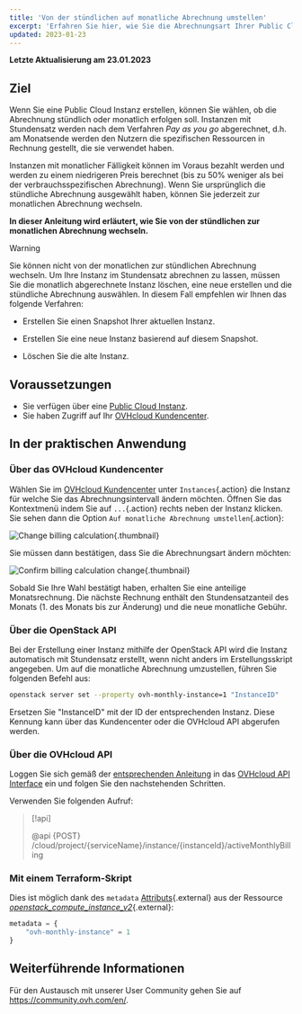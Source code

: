 ```yaml
---
title: 'Von der stündlichen auf monatliche Abrechnung umstellen'
excerpt: 'Erfahren Sie hier, wie Sie die Abrechnungsart Ihrer Public Cloud Instanz ändern'
updated: 2023-01-23
---
```


**Letzte Aktualisierung am 23.01.2023**

## Ziel

Wenn Sie eine Public Cloud Instanz erstellen, können Sie wählen, ob die Abrechnung stündlich oder monatlich erfolgen soll. Instanzen mit Stundensatz werden nach dem Verfahren *Pay as you go* abgerechnet, d.h. am Monatsende werden den Nutzern die spezifischen Ressourcen in Rechnung gestellt, die sie verwendet haben.

Instanzen mit monatlicher Fälligkeit können im Voraus bezahlt werden und werden zu einem niedrigeren Preis berechnet (bis zu 50% weniger als bei der verbrauchsspezifischen Abrechnung). Wenn Sie ursprünglich die stündliche Abrechnung ausgewählt haben, können Sie jederzeit zur monatlichen Abrechnung wechseln.

**In dieser Anleitung wird erläutert, wie Sie von der stündlichen zur monatlichen Abrechnung wechseln.**

> [!warning]
>
> Sie können nicht von der monatlichen zur stündlichen Abrechnung wechseln. Um Ihre Instanz im Stundensatz abrechnen zu lassen, müssen Sie die monatlich abgerechnete Instanz löschen, eine neue erstellen und die stündliche Abrechnung auswählen. In diesem Fall empfehlen wir Ihnen das folgende Verfahren:
>
>- Erstellen Sie einen Snapshot Ihrer aktuellen Instanz.
>
>- Erstellen Sie eine neue Instanz basierend auf diesem Snapshot.
>
>- Löschen Sie die alte Instanz.
>

## Voraussetzungen

- Sie verfügen über eine [Public Cloud Instanz](https://www.ovhcloud.com/de/public-cloud).
- Sie haben Zugriff auf Ihr [OVHcloud Kundencenter](https://www.ovh.com/auth/?action=gotomanager&from=https://www.ovh.de/&ovhSubsidiary=de).


## In der praktischen Anwendung

### Über das OVHcloud Kundencenter

Wählen Sie im [OVHcloud Kundencenter](https://www.ovh.com/auth/?action=gotomanager&from=https://www.ovh.de/&ovhSubsidiary=de) unter `Instances`{.action} die Instanz für welche Sie das Abrechnungsintervall ändern möchten. Öffnen Sie das Kontextmenü indem Sie auf `...`{.action} rechts neben der Instanz klicken. Sie sehen dann die Option `Auf monatliche Abrechnung umstellen`{.action}:

![Change billing calculation](images/switch_to_monthly_updated.png){.thumbnail}

Sie müssen dann bestätigen, dass Sie die Abrechnungsart ändern möchten:

![Confirm billing calculation change](images/confirm_to_monthly_updated.png){.thumbnail}

Sobald Sie Ihre Wahl bestätigt haben, erhalten Sie eine anteilige Monatsrechnung. Die nächste Rechnung enthält den Stundensatzanteil des Monats (1. des Monats bis zur Änderung) und die neue monatliche Gebühr.

### Über die OpenStack API

Bei der Erstellung einer Instanz mithilfe der OpenStack API wird die Instanz automatisch mit Stundensatz erstellt, wenn nicht anders im Erstellungsskript angegeben. Um auf die monatliche Abrechnung umzustellen, führen Sie folgenden Befehl aus:

```bash
openstack server set --property ovh-monthly-instance=1 "InstanceID"
```

Ersetzen Sie "InstanceID" mit der ID der entsprechenden Instanz. Diese Kennung kann über das Kundencenter oder die OVHcloud API abgerufen werden.

### Über die OVHcloud API

Loggen Sie sich gemäß der [entsprechenden Anleitung](/pages/account/api/first-steps) in das [OVHcloud API Interface](https://eu.api.ovh.com/) ein und folgen Sie den nachstehenden Schritten.

Verwenden Sie folgenden Aufruf:

> [!api]
>
> @api {POST} /cloud/project/{serviceName}/instance/{instanceId}/activeMonthlyBilling
>

### Mit einem Terraform-Skript

Dies ist möglich dank des `metadata` [Attributs](https://registry.terraform.io/providers/terraform-provider-openstack/openstack/latest/docs/resources/compute_instance_v2#metadata){.external} aus der Ressource [*openstack_compute_instance_v2*](https://registry.terraform.io/providers/terraform-provider-openstack/openstack/latest/docs/resources/compute_instance_v2){.external}:

```terraform
metadata = {
    "ovh-monthly-instance" = 1
}
```

## Weiterführende Informationen

Für den Austausch mit unserer User Community gehen Sie auf <https://community.ovh.com/en/>.
